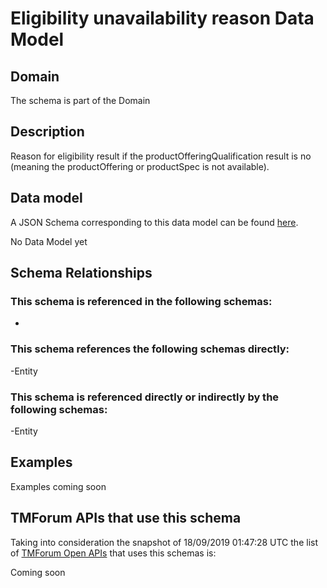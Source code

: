 # Eligibility unavailability reason Data Model

## Domain

The  schema is part of the  Domain

## Description

Reason for eligibility result if the productOfferingQualification result is no (meaning the productOffering or productSpec is not available).

## Data model

A JSON Schema corresponding to this data model can be found
[here](https://github.com/tmforum-rand/schemas/blob/master/Product/EligibilityUnavailabilityReason.schema.json).

No Data Model yet

## Schema Relationships

### This schema is referenced in the following schemas:

-

### This schema references the following schemas directly:

-Entity

### This schema is referenced directly or indirectly by the following schemas:

-Entity



## Examples

Examples coming soon

## TMForum APIs that use this schema

Taking into consideration the snapshot of 18/09/2019 01:47:28 UTC the list of [TMForum Open APIs](https://www.tmforum.org/open-apis/) that uses this schemas is:

Coming soon